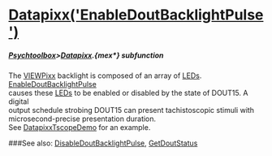 # [Datapixx('EnableDoutBacklightPulse')](Datapixx-EnableDoutBacklightPulse) 
##### [Psychtoolbox](Pyschtoolbox)>[Datapixx](Datapixx).{mex*} subfunction


The [VIEWPixx](VIEWPixx) backlight is composed of an array of [LEDs](LEDs). [EnableDoutBacklightPulse](EnableDoutBacklightPulse)  
causes these [LEDs](LEDs) to be enabled or disabled by the state of DOUT15. A digital  
output schedule strobing DOUT15 can present tachistoscopic stimuli with  
microsecond-precise presentation duration.  
See [DatapixxTscopeDemo](DatapixxTscopeDemo) for an example.  
  


###See also:
[DisableDoutBacklightPulse](Datapixx-DisableDoutBacklightPulse), [GetDoutStatus](Datapixx-GetDoutStatus)
